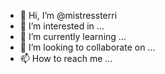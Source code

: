 - 👋 Hi, I’m @mistressterri
- 👀 I’m interested in ...
- 🌱 I’m currently learning ...
- 💞️ I’m looking to collaborate on ...
- 📫 How to reach me ...

<!---
mistressterri/mistressterri is a ✨ special ✨ repository because its `README.md` (this file) appears on your GitHub profile.
You can click the Preview link to take a look at your changes.
--->
